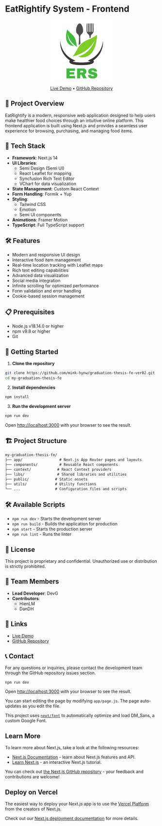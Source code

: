 # EatRightify System - Frontend

<p align="center">
  <a href="https://eatrightify-system.vercel.app/">
    <img alt="EatRightify Logo" src="./public/staticImage/ERSLogo2.png" width="200" />
  </a>
</p>

<p align="center">
  <a href="https://eatrightify-system.vercel.app/">Live Demo</a> •
  <a href="https://github.com/mink-hynw/graduation-thesis-fe-ver02">GitHub Repository</a>
</p>

## 🚀 Project Overview

EatRightify is a modern, responsive web application designed to help users make healthier food choices through an intuitive online platform. This frontend application is built using Next.js and provides a seamless user experience for browsing, purchasing, and managing food items.

## 🎨 Tech Stack

- **Framework**: Next.js 14
- **UI Libraries**: 
  - Semi Design (Semi UI)
  - React Leaflet for mapping
  - Syncfusion Rich Text Editor
  - VChart for data visualization
- **State Management**: Custom React Context
- **Form Handling**: Formik + Yup
- **Styling**: 
  - Tailwind CSS
  - Emotion
  - Semi UI components
- **Animations**: Framer Motion
- **TypeScript**: Full TypeScript support

## 🛠️ Features

- Modern and responsive UI design
- Interactive food item management
- Real-time location tracking with Leaflet maps
- Rich text editing capabilities
- Advanced data visualization
- Social media integration
- Infinite scrolling for optimized performance
- Form validation and error handling
- Cookie-based session management

## 📋 Prerequisites

- Node.js v18.14.0 or higher
- npm v9.8 or higher
- Git

## 🚀 Getting Started

1. **Clone the repository**

```bash
git clone https://github.com/mink-hynw/graduation-thesis-fe-ver02.git
cd my-graduation-thesis-fe
```

2. **Install dependencies**

```bash
npm install
```

3. **Run the development server**

```bash
npm run dev
```

Open [http://localhost:3000](http://localhost:3000) with your browser to see the result.

## 🏗️ Project Structure

```
my-graduation-thesis-fe/
├── app/                 # Next.js App Router pages and layouts
├── components/          # Reusable React components
├── context/            # React Context providers
├── libs/               # Shared libraries and utilities
├── public/            # Static assets
├── utils/             # Utility functions
└── ...                # Configuration files and scripts
```

## 🛠️ Available Scripts

- `npm run dev` - Starts the development server
- `npm run build` - Builds the application for production
- `npm start` - Starts the production server
- `npm run lint` - Runs the linter

## 📝 License

This project is proprietary and confidential. Unauthorized use or distribution is strictly prohibited.

## 👥 Team Members

- **Lead Developer**: DevG
- **Contributors**: 
  - HienLM
  - DanDH

## 🔗 Links

- [Live Demo](https://eatrightify-system.vercel.app/)
- [GitHub Repository](https://github.com/mink-hynw/graduation-thesis-fe-ver02)

## 📞 Contact

For any questions or inquiries, please contact the development team through the GitHub repository issues section.

```shell
npm run dev
```

Open [http://localhost:3000](http://localhost:3000) with your browser to see the result.

You can start editing the page by modifying `app/page.js`. The page auto-updates as you edit the file.

This project uses [`next/font`](https://nextjs.org/docs/basic-features/font-optimization) to automatically optimize and load DM_Sans, a custom Google Font.

## Learn More

To learn more about Next.js, take a look at the following resources:

- [Next.js Documentation](https://nextjs.org/docs) - learn about Next.js features and API.
- [Learn Next.js](https://nextjs.org/learn) - an interactive Next.js tutorial.

You can check out [the Next.js GitHub repository](https://github.com/mink-hynw/graduation-thesis-fe-ver02/tree/main/) - your feedback and contributions are welcome!

## Deploy on Vercel

The easiest way to deploy your Next.js app is to use the [Vercel Platform](https://vercel.com/new?utm_medium=default-template&filter=next.js&utm_source=create-next-app&utm_campaign=create-next-app-readme) from the creators of Next.js.

Check out our [Next.js deployment documentation](https://nextjs.org/docs/deployment) for more details.
